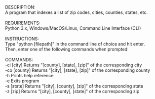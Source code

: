 DESCRIPTION:
<br>
A program that indexes a list of zip codes, cities, counties, states, etc.
<br>
<br>
REQUIREMENTS:
<br>
Python 3.x, Windows/MacOS/Linux, Command Line Interface (CLI)
<br>
<br>
INSTRUCTIONS:
<br>
Type "python [filepath]" in the command line of choice and hit enter.
<br>
Then, enter one of the following commands when prompted
<br>
<br>
COMMANDS:
<br>
-ci     [city]      Returns "[county], [state], [zip]" of the corresponding city
<br>
-co     [county]    Returns "[city], [state], [zip]" of the corresponding county
<br>
-h                  Prints help reference
<br>
-e                  Exits program
<br>
-s      [state]     Returns "[city], [county], [zip]" of the corresponding state
<br>
-z      [zip]       Returns "[city], [county], [state]" of the corresponding zip
<br>